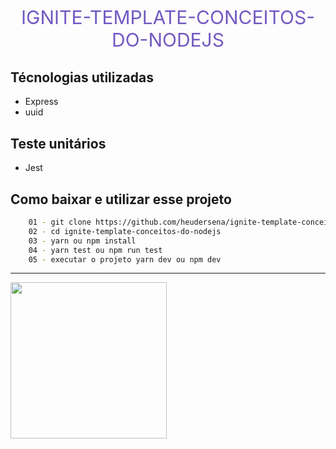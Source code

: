 <p style="font-size: 30px; text-align: center; text-transform: uppercase; color: #7159C1; ">ignite-template-conceitos-do-nodejs </p>

## Técnologias utilizadas
 - Express
 - uuid

## Teste unitários
- Jest

## Como baixar e utilizar esse projeto

```sh
    01 - git clone https://github.com/heudersena/ignite-template-conceitos-do-nodejs.git
    02 - cd ignite-template-conceitos-do-nodejs
    03 - yarn ou npm install
    04 - yarn test ou npm run test
    05 - executar o projeto yarn dev ou npm dev
```
<hr>

<img src="" width="250">